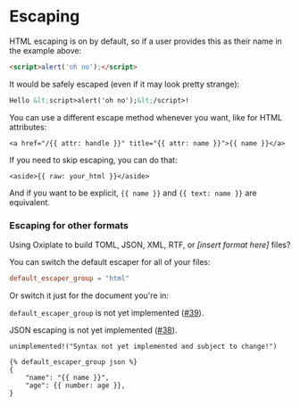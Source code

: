 # Escaping

HTML escaping is on by default, so if a user provides this as their name in the example above:

```html
<script>alert('oh no');</script>
```

It would be safely escaped (even if it may look pretty strange):

```html
Hello &lt;script>alert('oh no');&lt;/script>!
```

You can use a different escape method whenever you want, like for HTML attributes:

```html.oxip
<a href="/{{ attr: handle }}" title="{{ attr: name }}">{{ name }}</a>
```

If you need to skip escaping, you can do that:

```html.oxip
<aside>{{ raw: your_html }}</aside>
```

And if you want to be explicit, `{{ name }}` and `{{ text: name }}` are equivalent.

### Escaping for other formats

Using Oxiplate to build TOML, JSON, XML, RTF, or _[insert format here]_ files?

You can switch the default escaper for all of your files:

```toml:/oxiplate.toml
default_escaper_group = "html"
```

Or switch it just for the document you're in:

<div class="warning">

`default_escaper_group` is not yet implemented ([#39](https://github.com/0b10011/oxiplate/issues/39)).

</div>

<div class="warning">

JSON escaping is not yet implemented ([#38](https://github.com/0b10011/oxiplate/issues/38)).

</div>

```rust:
unimplemented!("Syntax not yet implemented and subject to change!")
```

```json.oxip
{% default_escaper_group json %}
{
    "name": "{{ name }}",
    "age": {{ number: age }},
}
```
